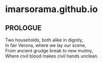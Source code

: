 # imarsorama.github.io

## PROLOGUE

Two households, both alike in dignity,<br>
In fair Verona, where we lay our scene,<br>
From ancient grudge break to new mutiny,<br>
Where civil blood makes civil hands unclean.<br>
